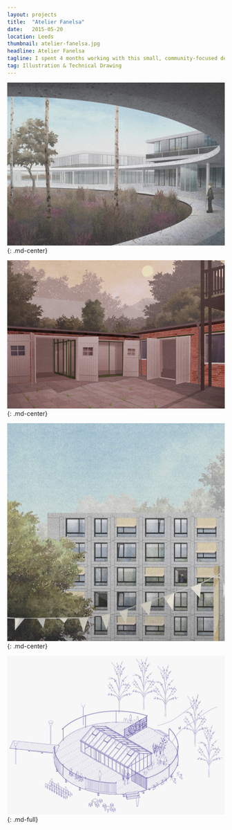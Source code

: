 ```yaml
---
layout: projects
title:  "Atelier Fanelsa"
date:   2015-05-20
location: Leeds
thumbnail: atelier-fanelsa.jpg
headline: Atelier Fanelsa
tagline: I spent 4 months working with this small, community-focused design practice in Berlin
tag: Illustration & Technical Drawing
---
```


![alt text](/assets/imgs/professional/fanelsa-budenheim.jpg)
{: .md-center}

![alt text](/assets/imgs/professional/fanelsa-ernst.jpg)
{: .md-center}

![alt text](/assets/imgs/professional/fanelsa-hundert.jpg)
{: .md-center}

![alt text](/assets/imgs/professional/fanelsa-palmenhaus.jpg)
{: .md-full}

<!-- ![alt text](/assets/imgs/professional/fanelsa-san-riemo.jpg) -->
<!-- {: .md-full} -->
